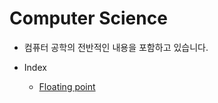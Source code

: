 # Computer Science
- 컴퓨터 공학의 전반적인 내용을 포함하고 있습니다.

- Index
  - [Floating point](https://github.com/dhkeum9886/AndroidDevCurriculum/blob/master/Prerequisites/ComputerScience/FloatingPoint/FloatingPoint.md)

